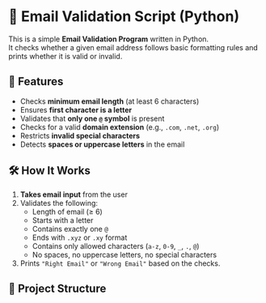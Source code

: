 # 📧 Email Validation Script (Python)

This is a simple **Email Validation Program** written in Python.  
It checks whether a given email address follows basic formatting rules and prints whether it is valid or invalid.

## 🚀 Features
- Checks **minimum email length** (at least 6 characters)
- Ensures **first character is a letter**
- Validates that **only one `@` symbol** is present
- Checks for a valid **domain extension** (e.g., `.com`, `.net`, `.org`)
- Restricts **invalid special characters**
- Detects **spaces or uppercase letters** in the email

## 🛠 How It Works
1. **Takes email input** from the user
2. Validates the following:
   - Length of email (≥ 6)
   - Starts with a letter
   - Contains exactly one `@`
   - Ends with `.xyz` or `.xy` format
   - Contains only allowed characters (`a-z`, `0-9`, `_`, `.`, `@`)
   - No spaces, no uppercase letters, no special characters
3. Prints `"Right Email"` or `"Wrong Email"` based on the checks.

## 📂 Project Structure
